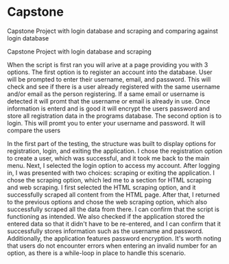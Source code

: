 # Capstone
Capstone Project with login database and scraping and comparing against login database

Capstone Project with login database and scraping

When the script is first ran you will arive at a page providing you with 3 options. The first option is to register an account into the database. User will be prompted to enter their username, email, and password. This will check and see if there is a user already registered with the same username and/or email as the person registering. If a same email or username is detected it will promt that the username or email is already in use. Once information is enterd and is good it will encrypt the users password and store all registration data in the programs database. The second option is to login. This will promt you to enter your username and password. It will compare the users

In the first part of the testing, the structure was built to display options for registration, login, and exiting the application. I chose the registration option to create a user, which was successful, and it took me back to the main menu. Next, I selected the login option to access my account. After logging in, I was presented with two choices: scraping or exiting the application. I chose the scraping option, which led me to a section for HTML scraping and web scraping. I first selected the HTML scraping option, and it successfully scraped all content from the HTML page. After that, I returned to the previous options and chose the web scraping option, which also successfully scraped all the data from there. I can confirm that the script is functioning as intended. We also checked if the application stored the entered data so that it didn't have to be re-entered, and I can confirm that it successfully stores information such as the username and password. Additionally, the application features password encryption. It's worth noting that users do not encounter errors when entering an invalid number for an option, as there is a while-loop in place to handle this scenario.

